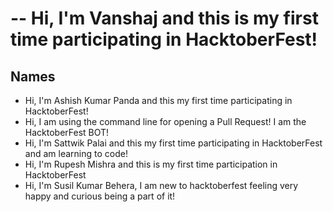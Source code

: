 
-- Hi, I'm  Vanshaj and this is my first time participating in HacktoberFest! 
=======
## Names


- Hi, I'm Ashish Kumar Panda and this my first time participating in HacktoberFest!
- Hi, I am using the command line for opening a Pull Request! I am the HacktoberFest BOT!
- Hi, I'm Sattwik Palai and this my first time participating in HacktoberFest and am learning to code!
- Hi, I'm Rupesh Mishra and this is my first time participation in HacktoberFest
- Hi, I'm Susil Kumar Behera, I am new to hacktoberfest
feeling very happy and curious being a part of it!